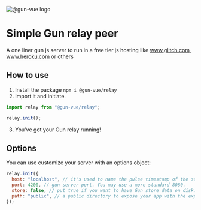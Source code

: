 ![@gun-vue logo](https://raw.githubusercontent.com/davay42/gun-vue/master/demo/public/gun-vue-logo.svg)

# Simple Gun relay peer

A one liner gun js server to run in a free tier js hosting like www.glitch.com, www.heroku.com or others

## How to use

1. Install the package `npm i @gun-vue/relay`
2. Import it and initiate.

```js
import relay from "@gun-vue/relay";

relay.init();
```

3. You've got your Gun relay running!

## Options

You can use customize your server with an options object:

```js
relay.init({
  host: "localhost", // it's used to name the pulse timestamp of the server. Set your peer ule without a protocol, like  'relay.some-site.com'
  port: 4200, // gun server port. You may use a more standard 8080.
  store: false, // put true if you want to have Gun store data on disk.
  path: "public", // a public directory to expose your app with the express server. Insert a path like '../demo/dist'
});
```
